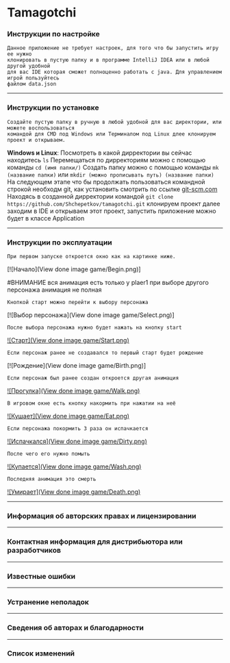 # Tamagotchi

### Инструкции по настройке
    Данное приложение не требует настроек, для того что бы запустить игру ее нужно
    клонировать в пустую папку и в программе IntelliJ IDEA или в любой другой удобной
    для вас IDE которая сможет полноценно работать с java. Для управлением игрой пользуйтесь
    файлом data.json
    
---

### Инструкции по установке
    Создайте пустую папку в ручную в любой удобной для вас директории, или можете воспользоваться
    командой для CMD под Windows или Терминалом под Linux длее клонируем проект и открываем.

**Windows и Linux**: 
    Посмотреть в какой дирректории вы сейчас находитесь `ls`
    Перемещаться по дирректориям можно с помощью команды `cd (имя папки/)`
    Создать папку можно с помощью команды `mk (название папки)` или `mkdir (можно прописывать путь) (название папки)`
    На следующем этапе что бы продолжать пользоваться командной строкой необходм git, как установить смотрить по ссылке
    [git-scm.com](https://git-scm.com/book/ru/v2/Введение-Установка-Git)
    Находясь в созданной дирректории командой `git clone https://github.com/Shchepetkov/tamagotchi.git` клонируем проект
    далее заходим в IDE и открываем этот проект, запустить приложение можно будет в классе Application
    
---

### Инструкции по эксплуатации

    При первом запуске откроется окно как на картинке ниже.
    
[![Начало](View done image game/Begin.png)]

#ВНИМАНИЕ вся анимация есть только у plaer1 при выборе другого персонажа анимация не полная

    Кнопкой старт можно перейти к выбору персонажа 
[![Выбор персонажа](View done image game/Select.png)]

    После выбора персонажа нужно будет нажать на кнопку start
[![Старт](View done image game/Start.png)]()

    Если персонаж ранее не создавался то первый старт будет рождение
[![Рождение](View done image game/Birth.png)]

    Если персонаж был ранее создан откроется другая анимация
[![Прогулка](View done image game/Walk.png)]()

    В игровом окне есть кнопку накормить при нажатии на неё
[![Кушает](View done image game/Eat.png)]()

    Если персонажа покормить 3 раза он испачкается
[![Испачкался](View done image game/Dirty.png)]()

    После чего его нужно помыть
[![Купается](View done image game/Wash.png)]()

    Последняя анимация это смерть
[![Умирает](View done image game/Death.png)]()

    
---

### Информация об авторских правах и лицензировании

---

### Контактная информация для дистрибьютора или разработчиков

---

### Известные ошибки

---

### Устранение неполадок

---

### Сведения об авторах и благодарности

---

### Список изменений